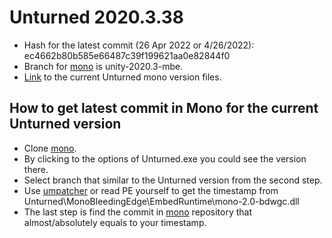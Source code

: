 # Unturned 2020.3.38
- Hash for the latest commit (26 Apr 2022 or 4/26/2022): ec4662b80b585e66487c39f199621aa0e82844f0
- Branch for [mono](https://github.com/Unity-Technologies/mono) is unity-2020.3-mbe.
- [Link](https://github.com/Unity-Technologies/mono/tree/ec4662b80b585e66487c39f199621aa0e82844f0) to the current Unturned mono version files.

## How to get latest commit in Mono for the current Unturned version
- Clone [mono](https://github.com/Unity-Technologies/mono).
- By clicking to the options of Unturned.exe you could see the version there.
- Select branch that similar to the Unturned version from the second step.
- Use [umpatcher](https://github.com/dnSpy/dnSpy-Unity-mono#supporting-a-new-unity-version-for-dummies) or read PE yourself to get the timestamp from Unturned\MonoBleedingEdge\EmbedRuntime\mono-2.0-bdwgc.dll
- The last step is find the commit in [mono](https://github.com/Unity-Technologies/mono) repository that almost/absolutely equals to your timestamp.